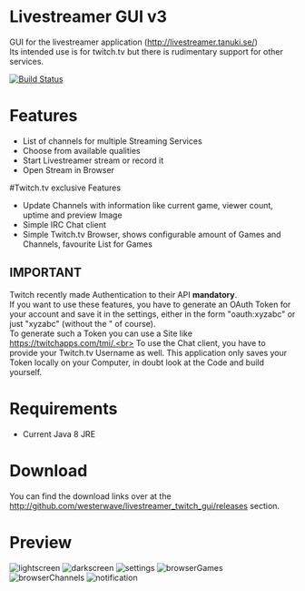 # Livestreamer GUI v3
GUI for the livestreamer application (http://livestreamer.tanuki.se/)<br>
Its intended use is for twitch.tv but there is rudimentary support for other services.

[![Build Status](https://travis-ci.org/westerwave/livestreamer_twitch_gui.svg?branch=develop)](https://travis-ci.org/westerwave/livestreamer_twitch_gui)

# Features
 - List of channels for multiple Streaming Services
 - Choose from available qualities
 - Start Livestreamer stream or record it
 - Open Stream in Browser

#Twitch.tv exclusive Features
 - Update Channels with information like current game, viewer count, uptime and preview Image
 - Simple IRC Chat client
 - Simple Twitch.tv Browser, shows configurable amount of Games and Channels, favourite List for Games

## IMPORTANT
Twitch recently made Authentication to their API <b>mandatory</b>.<br>
If you want to use these features, you have to generate an OAuth Token for your account and save it in the settings,
either in the form "oauth:xyzabc" or just "xyzabc" (without the " of course).<br>
To generate such a Token you can use a Site like https://twitchapps.com/tmi/.<br>
To use the Chat client, you have to provide your Twitch.tv Username as well.
This application only saves your Token locally on your Computer, in doubt look at the Code and build yourself.

# Requirements
 - Current Java 8 JRE

# Download
You can find the download links over at the http://github.com/westerwave/livestreamer_twitch_gui/releases section.


# Preview
![lightscreen](https://cloud.githubusercontent.com/assets/1731203/18693068/3939c61a-7f9f-11e6-83f7-147ae6542bd7.PNG)
![darkscreen](https://cloud.githubusercontent.com/assets/1731203/18693067/391edb98-7f9f-11e6-891a-b06d527bc33b.PNG)
![settings](https://cloud.githubusercontent.com/assets/1731203/18693070/394089e6-7f9f-11e6-8698-d7b5533fc70c.PNG)
![browserGames](https://cloud.githubusercontent.com/assets/1731203/18693071/3958201a-7f9f-11e6-8fcd-a23ee82fe6df.PNG)
![browserChannels](https://cloud.githubusercontent.com/assets/1731203/18693069/393d4934-7f9f-11e6-8e49-459debc91c3d.PNG)
![notification](https://cloud.githubusercontent.com/assets/1731203/15981650/b7a30dc6-2f78-11e6-951b-289c408c6c6a.png)
